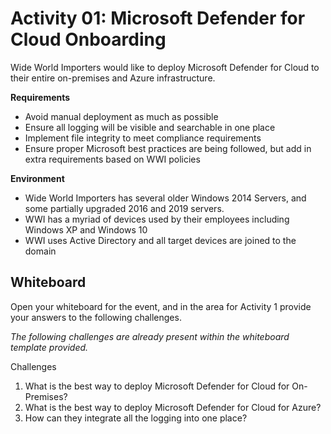 # Activity 01: Microsoft Defender for Cloud Onboarding

Wide World Importers would like to deploy Microsoft Defender for Cloud to their entire on-premises and Azure infrastructure.

**Requirements**

* Avoid manual deployment as much as possible
* Ensure all logging will be visible and searchable in one place
* Implement file integrity to meet compliance requirements
* Ensure proper Microsoft best practices are being followed, but add in extra requirements based on WWI policies

**Environment**

* Wide World Importers has several older Windows 2014 Servers, and some partially upgraded 2016 and 2019 servers.
* WWI has a myriad of devices used by their employees including Windows XP and Windows 10
* WWI uses Active Directory and all target devices are joined to the domain

## Whiteboard

Open your whiteboard for the event, and in the area for Activity 1 provide your answers to the following challenges.

*The following challenges are already present within the whiteboard template provided.*

Challenges

1. What is the best way to deploy Microsoft Defender for Cloud for On-Premises?
2. What is the best way to deploy Microsoft Defender for Cloud for Azure?
3. How can they integrate all the logging into one place?
